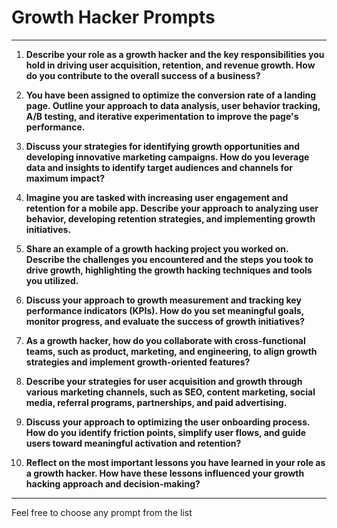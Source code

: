 # Growth Hacker Prompts

---

1. **Describe your role as a growth hacker and the key responsibilities you hold in driving user acquisition, retention, and revenue growth. How do you contribute to the overall success of a business?**

2. **You have been assigned to optimize the conversion rate of a landing page. Outline your approach to data analysis, user behavior tracking, A/B testing, and iterative experimentation to improve the page's performance.**

3. **Discuss your strategies for identifying growth opportunities and developing innovative marketing campaigns. How do you leverage data and insights to identify target audiences and channels for maximum impact?**

4. **Imagine you are tasked with increasing user engagement and retention for a mobile app. Describe your approach to analyzing user behavior, developing retention strategies, and implementing growth initiatives.**

5. **Share an example of a growth hacking project you worked on. Describe the challenges you encountered and the steps you took to drive growth, highlighting the growth hacking techniques and tools you utilized.**

6. **Discuss your approach to growth measurement and tracking key performance indicators (KPIs). How do you set meaningful goals, monitor progress, and evaluate the success of growth initiatives?**

7. **As a growth hacker, how do you collaborate with cross-functional teams, such as product, marketing, and engineering, to align growth strategies and implement growth-oriented features?**

8. **Describe your strategies for user acquisition and growth through various marketing channels, such as SEO, content marketing, social media, referral programs, partnerships, and paid advertising.**

9. **Discuss your approach to optimizing the user onboarding process. How do you identify friction points, simplify user flows, and guide users toward meaningful activation and retention?**

10. **Reflect on the most important lessons you have learned in your role as a growth hacker. How have these lessons influenced your growth hacking approach and decision-making?**

---

Feel free to choose any prompt from the list
